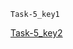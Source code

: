 ```ngMeta
Task-5_key1
```
[Task-5_key2](https://www.hackerrank.com/contests/previewdummycontest/challenges/anagram-hai-ya-nahi?adminTab=testcases)
